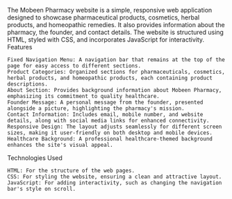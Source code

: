 The Mobeen Pharmacy website is a simple, responsive web application designed to showcase pharmaceutical products, cosmetics, herbal products, and homeopathic remedies. It also provides information about the pharmacy, the founder, and contact details. The website is structured using HTML, styled with CSS, and incorporates JavaScript for interactivity.
Features

    Fixed Navigation Menu: A navigation bar that remains at the top of the page for easy access to different sections.
    Product Categories: Organized sections for pharmaceuticals, cosmetics, herbal products, and homeopathic products, each containing product descriptions.
    About Section: Provides background information about Mobeen Pharmacy, emphasizing its commitment to quality healthcare.
    Founder Message: A personal message from the founder, presented alongside a picture, highlighting the pharmacy's mission.
    Contact Information: Includes email, mobile number, and website details, along with social media links for enhanced connectivity.
    Responsive Design: The layout adjusts seamlessly for different screen sizes, making it user-friendly on both desktop and mobile devices.
    Healthcare Background: A professional healthcare-themed background enhances the site's visual appeal.

Technologies Used

    HTML: For the structure of the web pages.
    CSS: For styling the website, ensuring a clean and attractive layout.
    JavaScript: For adding interactivity, such as changing the navigation bar's style on scroll.
